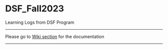# DSF_Fall2023
Learning Logs from DSF Program

***

Please go to [Wiki section](https://github.com/merlinis12/DSF_Fall2023/wiki) for the documentation

***
